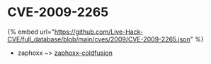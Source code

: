 # CVE-2009-2265
{% embed url="https://github.com/Live-Hack-CVE/full_database/blob/main/cves/2009/CVE-2009-2265.json" %}

* zaphoxx ~> [zaphoxx-coldfusion](https://www.alice-snow.ru/2009/database/cve-2009-2265/zaphoxx-coldfusion-zaphoxx)